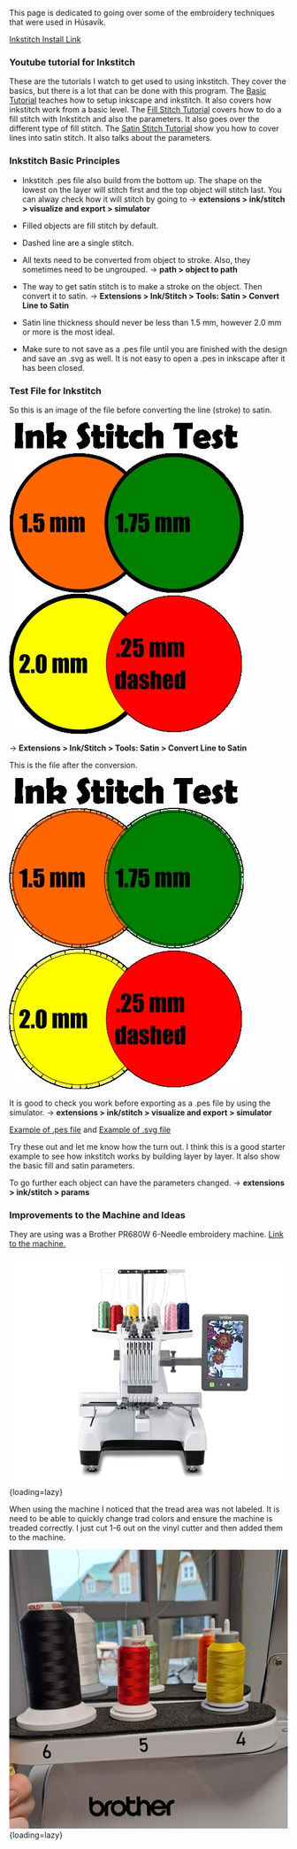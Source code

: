 This page is dedicated to going over some of the embroidery techniques that were used in Húsavík.

[Inkstitch Install Link](https://inkstitch.org/docs/install/)

### Youtube tutorial for Inkstitch

These are the tutorials I watch to get used to using inkstitch. They cover the basics, but there is a lot that can be done with this program. The [Basic Tutorial](https://www.youtube.com/watch?v=W7u4mPaRjIs) teaches how to setup inkscape and inkstitch. It also covers how inkstitch work from a basic level. The [Fill Stitch Tutorial](https://www.youtube.com/watch?v=a3-qerPiJy4) covers how to do a fill stitch with Inkstitch and also the parameters. It also goes over the different type of fill stitch. The [Satin Stitch Tutorial](https://www.youtube.com/watch?v=Sqy_QTgPYH4) show you how to cover lines into satin stitch. It also talks about the parameters. 

### Inkstitch Basic Principles

- Inkstitch .pes file also build from the bottom up. The shape on the lowest on the layer will stitch first and the top object will stitch last. You can alway check how it will stitch by going to → **extensions > ink/stitch > visualize and export > simulator**

- Filled objects are fill stitch by default. 

- Dashed line are a single stitch.

- All texts need to be converted from object to stroke. Also, they sometimes need to be ungrouped. 
→ **path > object to path**

- The way to get satin stitch is to make a stroke on the object. Then convert it to satin.
→ **Extensions > Ink/Stitch > Tools: Satin > Convert Line to Satin**

- Satin line thickness should never be less than 1.5 mm, however 2.0 mm or more is the most ideal.

- Make sure to not save as a .pes file until you are finished with the design and save an .svg as well. It is not easy to open a .pes in inkscape after it has been closed. 

### Test File for Inkstitch

So this is an image of the file before converting the line (stroke) to satin. 

![File before satin conversion.](../assets/img/embroidery/husavik_stitch.jpg)

→ **Extensions > Ink/Stitch > Tools: Satin > Convert Line to Satin**

This is the file after the conversion. 

![File after satin conversion](../assets/img/embroidery/husavik_stitch2.jpg)

It is good to check you work before exporting as a .pes file by using the simulator. → **extensions > ink/stitch > visualize and export > simulator**

[Example of .pes file](../assets/files/embroidery/inkstitch_example.pes) and [Example of .svg file](../assets/files/embroidery/inkstitch_example.svg)

Try these out and let me know how the turn out. I think this is a good starter example to see how inkstitch works by building layer by layer. It also show the basic fill and satin parameters. 

To go further each object can have the parameters changed. → **extensions > ink/stitch > params**


### Improvements to the Machine and Ideas
They are using was a Brother PR680W 6-Needle embroidery machine. [Link to the machine.](https://sewingcraft.brother.eu/en/products/machines/semi-pro-embroidery-machines/semi-pro-embroidery-machines/pr680w)

![Brother Machine](../assets/img/embroidery/PR680W_main.png){loading=lazy}

When using the machine I noticed that the tread area was not labeled. It is need to be able to quickly change trad colors and ensure the machine is treaded correctly. I just cut 1-6 out on the vinyl cutter and then added them to the machine. 

![Numbering on Machine](../assets/img/embroidery/emb_husavik_2.jpg){loading=lazy}

